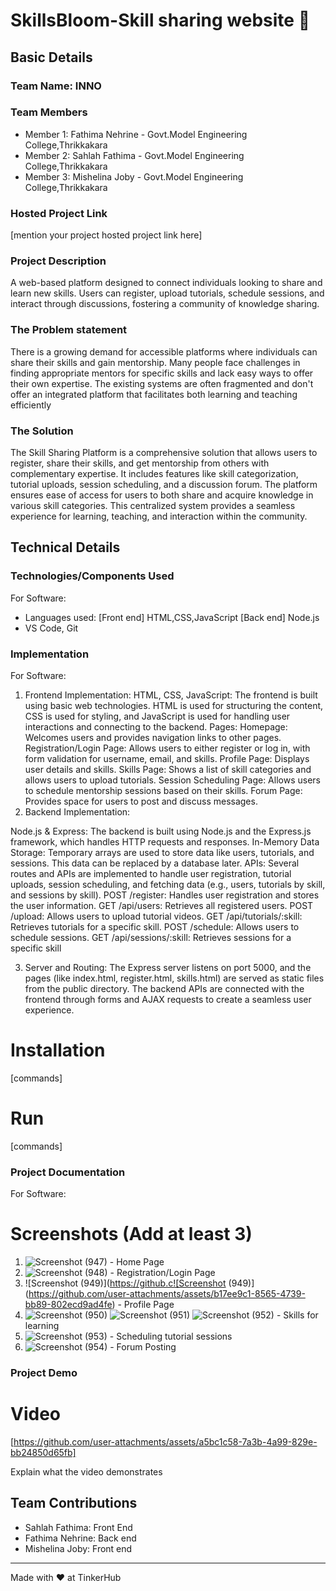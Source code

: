 # SkillsBloom-Skill sharing website 🎯


## Basic Details
### Team Name: INNO


### Team Members
- Member 1: Fathima Nehrine - Govt.Model Engineering College,Thrikkakara
- Member 2: Sahlah Fathima  - Govt.Model Engineering College,Thrikkakara
- Member 3: Mishelina Joby  - Govt.Model Engineering College,Thrikkakara

### Hosted Project Link
[mention your project hosted project link here]

### Project Description
A web-based platform designed to connect individuals looking to share and learn new skills. Users can register, upload tutorials, schedule sessions, and interact through discussions, fostering a community of knowledge sharing.

### The Problem statement
There is a growing demand for accessible platforms where individuals can share their skills and gain mentorship. Many people face challenges in finding appropriate mentors for specific skills and lack easy ways to offer their own expertise. The existing systems are often fragmented and don't offer an integrated platform that facilitates both learning and teaching efficiently

### The Solution
The Skill Sharing Platform is a comprehensive solution that allows users to register, share their skills, and get mentorship from others with complementary expertise. It includes features like skill categorization, tutorial uploads, session scheduling, and a discussion forum. The platform ensures ease of access for users to both share and acquire knowledge in various skill categories. This centralized system provides a seamless experience for learning, teaching, and interaction within the community.

## Technical Details
### Technologies/Components Used
For Software:
- Languages used:
      [Front end] HTML,CSS,JavaScript
      [Back end] Node.js
- VS Code, Git


### Implementation
For Software:
1. Frontend Implementation:
HTML, CSS, JavaScript: The frontend is built using basic web technologies. HTML is used for structuring the content, CSS is used for styling, and JavaScript is used for handling user interactions and connecting to the backend.
Pages:
Homepage: Welcomes users and provides navigation links to other pages.
Registration/Login Page: Allows users to either register or log in, with form validation for username, email, and skills.
Profile Page: Displays user details and skills.
Skills Page: Shows a list of skill categories and allows users to upload tutorials.
Session Scheduling Page: Allows users to schedule mentorship sessions based on their skills.
Forum Page: Provides space for users to post and discuss messages.
2. Backend Implementation:

Node.js & Express: The backend is built using Node.js and the Express.js framework, which handles HTTP requests and responses.
In-Memory Data Storage: Temporary arrays are used to store data like users, tutorials, and sessions. This data can be replaced by a database later.
APIs: Several routes and APIs are implemented to handle user registration, tutorial uploads, session scheduling, and fetching data (e.g., users, tutorials by skill, and sessions by skill).
POST /register: Handles user registration and stores the user information.
GET /api/users: Retrieves all registered users.
POST /upload: Allows users to upload tutorial videos.
GET /api/tutorials/:skill: Retrieves tutorials for a specific skill.
POST /schedule: Allows users to schedule sessions.
GET /api/sessions/:skill: Retrieves sessions for a specific skill

3. Server and Routing:
The Express server listens on port 5000, and the pages (like index.html, register.html, skills.html) are served as static files from the public directory.
The backend APIs are connected with the frontend through forms and AJAX requests to create a seamless user experience.

# Installation
[commands]

# Run
[commands]

### Project Documentation
For Software:

# Screenshots (Add at least 3)

1. ![Screenshot (947)](https://github.com/user-attachments/assets/82dfb5e5-6263-4c78-9229-50fce075fc13) - Home Page
2. ![Screenshot (948)](https://github.com/user-attachments/assets/e7f91fe0-5ad0-401a-bea1-24c4befe1ab2) - Registration/Login Page
3. ![Screenshot (949)](https://github.c![Screenshot (949)](https://github.com/user-attachments/assets/b17ee9c1-8565-4739-bb89-802ecd9ad4fe) - Profile Page
4. ![Screenshot (950)](https://github.com/user-attachments/assets/ea8a9c84-abf7-48e9-9e56-68a8e7694dc8)
   ![Screenshot (951)](https://github.com/user-attachments/assets/f4e3459c-54f1-4f56-bf67-1dea3b60b91e)
   ![Screenshot (952)](https://github.com/user-attachments/assets/aa535f20-9b12-4216-9138-befd88be0f8a)
              - Skills for learning
5. ![Screenshot (953)](https://github.com/user-attachments/assets/e88c64be-b4f1-47f7-b7f9-3f3f516dc704) - Scheduling tutorial sessions
6. ![Screenshot (954)](https://github.com/user-attachments/assets/ec7f2023-06c7-4440-a40a-cd31e48e6cbc) - Forum Posting


### Project Demo
# Video
[https://github.com/user-attachments/assets/a5bc1c58-7a3b-4a99-829e-bb24850d65fb]








Explain what the video demonstrates



## Team Contributions
- Sahlah Fathima: Front End
- Fathima Nehrine: Back end
- Mishelina Joby: Front end

---
Made with ❤ at TinkerHub
